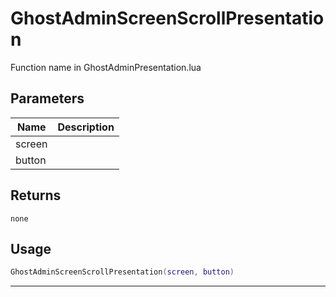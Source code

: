 # GhostAdminScreenScrollPresentation

Function name in GhostAdminPresentation.lua

## Parameters

| Name   | Description |
| ------ | ----------- |
| screen |             |
| button |             |

## Returns

`none`

## Usage

```lua
GhostAdminScreenScrollPresentation(screen, button)
```

---
